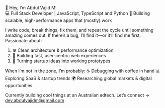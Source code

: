 👋 Hey, I’m Abdul Vajid M!   
💻 Full Stack Developer | JavaScript, TypeScript and Python
🚀 Building scalable, high-performance apps that (mostly) work

I write code, break things, fix them, and repeat the cycle until something amazing comes out. If there’s a bug, I’ll find it—or it’ll find me first. Passionate about:
1. ⚙️ Clean architecture & performance optimization
2. 🚀 Building fast, user-centric web experiences
3. 🧠 Turning startup ideas into working prototypes

When I’m not in the zone, I’m probably:
☕ Debugging with coffee in hand
📊 Exploring SaaS & startup trends
🌍 Researching global markets & digital opportunities

Currently building cool things at an Australian edtech.
Let’s connect → dev.abdulvajidm@gmail.com
